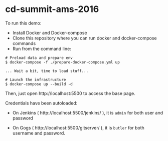 # cd-summit-ams-2016

To run this demo:

* Install Docker and Docker-compose
* Clone this repository where you can run docker and docker-compose commands
* Run from the command line:

```
# Preload data and prepare env
$ docker-compose -f ./prepare-docker-compose.yml up

... Wait a bit, time to load stuff...

# Launch the infrastructure
$ docker-compose up --build -d
```

Then, just open http://localhost:5500 to access the base page.

Credentials have been autoloaded:

* On Jenkins ( http://localhost:5500/jenkins/ ), it is `admin` for both user and password

* On Gogs ( http://localhost:5500/gitserver/ ), it is `butler` for both username and password.

